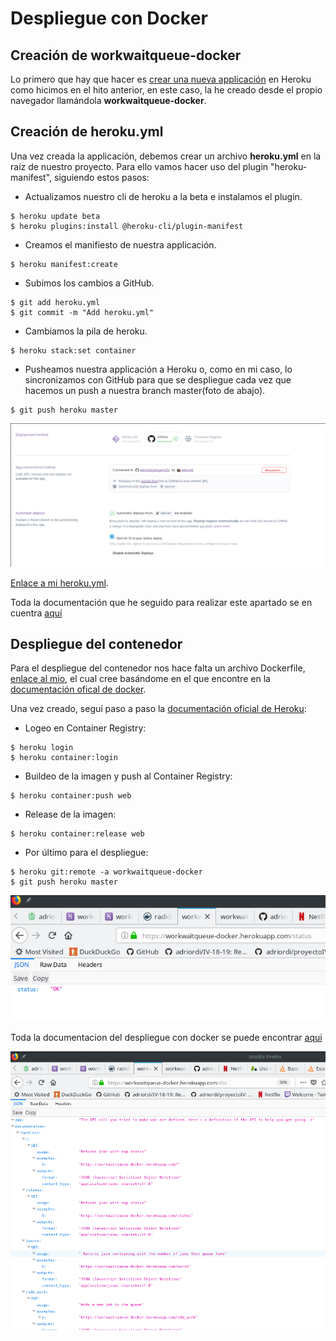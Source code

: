 # Despliegue con Docker

## Creación de workwaitqueue-docker
Lo primero que hay que hacer es [crear una nueva applicación](https://github.com/adriordi/proyectoIV/blob/master/docs/DespliegueHeroku.md) en Heroku como hicimos en el hito anterior, en este caso, la he creado desde el propio navegador llamándola **workwaitqueue-docker**.

## Creación de heroku.yml
Una vez creada la applicación, debemos crear un archivo **heroku.yml** en la raíz de nuestro proyecto. Para ello vamos hacer uso del plugin "heroku-manifest", siguiendo estos pasos:

* Actualizamos nuestro cli de heroku a la beta e instalamos el plugin.
~~~~
$ heroku update beta
$ heroku plugins:install @heroku-cli/plugin-manifest
~~~~

* Creamos el manifiesto de nuestra applicación.
~~~~
$ heroku manifest:create
~~~~

* Subimos los cambios a GitHub.
~~~~
$ git add heroku.yml
$ git commit -m "Add heroku.yml"
~~~~

* Cambiamos la pila de heroku.
~~~~
$ heroku stack:set container
~~~~

* Pusheamos nuestra applicación a Heroku o, como en mi caso, lo sincronizamos con GitHub para que se despliegue cada vez que hacemos un push a nuestra branch master(foto de abajo).
~~~~
$ git push heroku master
~~~~

![](./imgs/autodeploy_docker_github.png)



[Enlace a mi heroku.yml](https://github.com/adriordi/proyectoIV/blob/master/heroku.yml).

Toda la documentación que he seguido para realizar este apartado se en cuentra [aquí](https://devcenter.heroku.com/articles/buildpack-builds-heroku-yml#getting-started-existing-app)

## Despliegue del contenedor

Para el despliegue del contenedor nos hace falta un archivo Dockerfile, [enlace al mio](https://github.com/adriordi/proyectoIV/blob/master/Dockerfile), el cual cree basándome en el que encontre en la [documentación ofical de docker](https://docs.docker.com/get-started/part2/#dockerfile).

Una vez creado, seguí paso a paso la [documentación oficial de Heroku](https://devcenter.heroku.com/articles/container-registry-and-runtime#dockerfile-commands-and-runtime):

* Logeo en Container Registry:
~~~~
$ heroku login
$ heroku container:login
~~~~

* Buildeo de la imagen y push al Container Registry:
~~~~
$ heroku container:push web
~~~~

* Release de la imagen:
~~~~
$ heroku container:release web
~~~~

* Por último para el despliegue:
~~~~
$ heroku git:remote -a workwaitqueue-docker
$ git push heroku master
~~~~

![](./imgs/docker_status.png)


Toda la documentacion del despliegue con docker se puede encontrar [aqui](https://workwaitqueue-docker.herokuapp.com/doc)

![](./imgs/docker_doc.png)